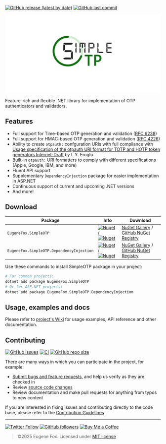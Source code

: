 [![GitHub release (latest by date)](https://img.shields.io/github/v/release/xfox111/SimpleOTP)](https://github.com/xfox111/SimpleOTP/releases/latest)
[![GitHub last commit](https://img.shields.io/github/last-commit/xfox111/SimpleOTP?label=Last+update)](https://github.com/XFox111/SimpleOTP/commits/main)

![SimpleOTP](https://raw.githubusercontent.com/XFox111/SimpleOTP/refs/heads/main/assets/banner.svg)

Feature-rich and flexible .NET library for implementation of OTP authenticators and validatiors.

## Features
- Full support for Time-based OTP generation and validation ([RFC 6238][RFC-6238])
- Full support for HMAC-based OTP generation and validation ([RFC 4226][RFC-4226])
- Ability to create `otpauth:` confguration URIs with full compliance with [Usage specification of the otpauth URI format for TOTP and HOTP token generators Internet-Draft][otpauth-ID] by I. Y. Eroglu
- Built-in `otpauth:` URI formatters to comply with different specifications (Apple, Google, IBM, and more)
- Fluent API support
- Supplementary `DependencyInjection` package for easier implementation in ASP.NET
- Continuous support of current and upcoming .NET versions
- And more!

## Download

| Package | Info | Download |
| --- | --- | --- |
| `EugeneFox.SimpleOTP` | [![Nuget](https://img.shields.io/nuget/v/EugeneFox.SimpleOTP)][nuget] / [![Nuget](https://img.shields.io/nuget/dt/EugeneFox.SimpleOTP)][nuget] | [NuGet Gallery][nuget] / [GitHub NuGet Registry][ghnr] |
| `EugeneFox.SimpleOTP.DependencyInjection` | [![Nuget](https://img.shields.io/nuget/v/EugeneFox.SimpleOTP.DependencyInjection)][nuget-di] / [![Nuget](https://img.shields.io/nuget/dt/EugeneFox.SimpleOTP.DependencyInjection)][nuget-di] | [NuGet Gallery][nuget-di] / [GitHub NuGet Registry][ghnr-di] |

Use these commands to install SimpleOTP package in your project:
```bash
# For common projects:
dotnet add package EugeneFox.SimpleOTP
# Or for ASP.NET projects:
dotnet add package EugeneFox.SimpleOTP.DependencyInjection
```

## Usage, examples and docs

Please refer to [project's Wiki](https://github.com/XFox111/SimpleOTP/wiki) for usage examples, API reference and other documentation.

## Contributing
[![GitHub issues](https://img.shields.io/github/issues/xfox111/SimpleOTP)](https://github.com/xfox111/SimpleOTP/issues)
[![CI](https://github.com/XFox111/SimpleOTP/actions/workflows/release-workflow.yml/badge.svg)](https://github.com/XFox111/SimpleOTP/actions/workflows/cd_pipeline.yaml)
[![GitHub repo size](https://img.shields.io/github/repo-size/xfox111/SimpleOTP?label=repo%20size)](https://github.com/xfox111/SimpleOTP)

There are many ways in which you can participate in the project, for example:
- [Submit bugs and feature requests](https://github.com/xfox111/SimpleOTP/issues), and help us verify as they are checked in
- Review [source code changes](https://github.com/xfox111/SimpleOTP/pulls)
- Review documentation and make pull requests for anything from typos to new content

If you are interested in fixing issues and contributing directly to the code base, please refer to the [Contribution Guidelines](https://github.com/XFox111/SimpleOTP/wiki/Contribution-Guidelines)

---

[![Twitter Follow](https://img.shields.io/twitter/follow/xfox111?style=social)](https://twitter.com/xfox111)
[![GitHub followers](https://img.shields.io/github/followers/xfox111?label=Follow%20@xfox111&style=social)](https://github.com/xfox111)
[![Buy Me a Coffee](https://img.shields.io/badge/Buy%20Me%20a%20Coffee-%40xfox111-orange)](https://buymeacoffee.com/xfox111)

> ©2025 Eugene Fox. Licensed under [MIT license][mit]

[RFC-6238]: https://www.rfc-editor.org/rfc/rfc6238
[RFC-4226]: https://www.rfc-editor.org/rfc/rfc4226
[otpauth-ID]: https://www.ietf.org/archive/id/draft-linuxgemini-otpauth-uri-00.html
[nuget]: https://www.nuget.org/packages/EugeneFox.SimpleOTP
[nuget-di]: https://www.nuget.org/packages/EugeneFox.SimpleOTP.DependencyInjection
[ghnr]: https://github.com/XFox111/SimpleOTP/pkgs/nuget/EugeneFox.SimpleOTP
[ghnr-di]: https://github.com/XFox111/SimpleOTP/pkgs/nuget/EugeneFox.SimpleOTP.DependencyInjection
[mit]: https://github.com/XFox111/SimpleOTP/blob/main/LICENSE
